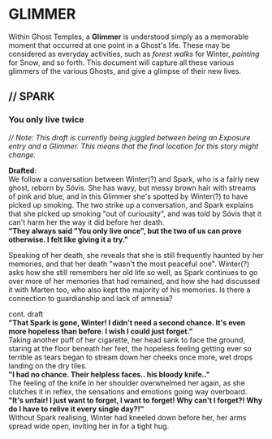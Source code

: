 # GLIMMER
Within Ghost Temples, a **Glimmer** is understood simply as a memorable moment that occurred at one point in a Ghost's life. These may be considered as everyday activities, such as *forest walks* for Winter, *painting* for Snow, and so forth. This document will capture all these various glimmers of the various Ghosts, and give a glimpse of their new lives.

## // SPARK
### You only live twice
*// Note: This draft is currently being juggled between being an Exposure entry and a Glimmer. This means that the final location for this story might change.*

**Drafted**: \
We follow a conversation between Winter(?) and Spark, who is a fairly new ghost, reborn by Sóvis. She has wavy, but messy brown hair with streams of pink and blue, and in this Glimmer she's spotted by Winter(?) to have picked up smoking. The two strike up a conversation, and Spark explains that she picked up smoking "out of curiousity", and was told by Sóvis that it can't harm her the way it did before her death. \
**"They always said "You only live once", but the two of us can prove otherwise. I felt like giving it a try."**

Speaking of her death, she reveals that she is still frequently haunted by her memories, and that her death "wasn't the most peaceful one". Winter(?) asks how she still remembers her old life so well, as Spark continues to go over more of her memories that had remained, and how she had discussed it with Marten too, who also kept the majority of his memories. Is there a connection to guardianship and lack of amnesia?
  
cont. draft  \
**"That Spark is gone, Winter! I didn't need a second chance. It's even more hopeless than before. I wish I could just forget."**  \
Taking another puff of her cigarette, her head sank to face the ground, staring at the floor beneath her feet, the hopeless feeling getting ever so terrible as tears began to stream down her cheeks once more, wet drops landing on the dry tiles.  \
**"I had no chance. Their helpless faces.. his bloody knife.."**  \
The feeling of the knife in her shoulder overwhelmed her again, as she clutches it in reflex, the sensations and emotions going way overboard.  \
**"It's unfair! I just want to forget, I want to forget! Why can't I forget?! Why do I have to relive it every single day?!"**  \
Without Spark realising, Winter had kneeled down before her, her arms spread wide open, inviting her in for a tight hug.  

